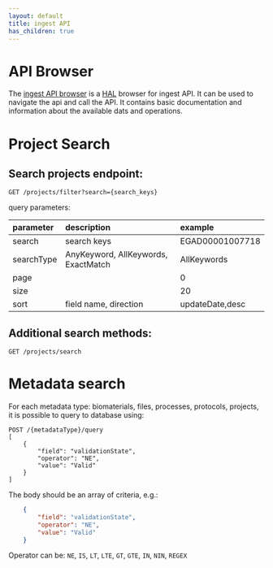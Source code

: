 ```yaml
---
layout: default
title: ingest API
has_children: true
---
```


# API Browser
The [ingest API browser](https://api.ingest.archive.data.humancellatlas.org/") is a [HAL](https://en.wikipedia.org/wiki/Hypertext_Application_Language)
browser for ingest API. It can be used to navigate the api and call the API. It contains 
basic documentation and information about the available dats and operations.

# Project Search

## Search projects endpoint: 

```
GET /projects/filter?search={search_keys}
```

query parameters:

| parameter  | description                         | example         |
|:-----------|:------------------------------------|:----------------|
| search     | search keys                         | EGAD00001007718 |
| searchType | AnyKeyword, AllKeywords, ExactMatch | AllKeywords     |
| page       |                                     | 0               |
| size       |                                     | 20              |
| sort       | field name, direction               | updateDate,desc |


## Additional search methods:

```text/vnd.apiblueprint
GET /projects/search
```

# Metadata search

For each metadata type: biomaterials, files, processes, protocols, projects, it is possible to query to database using:
```
POST /{metadataType}/query
[
    {
        "field": "validationState",
        "operator": "NE",
        "value": "Valid"
    }
]

```
The body should be an array of criteria, e.g.:
```json
    {
        "field": "validationState",
        "operator": "NE",
        "value": "Valid"
    }
```
Operator can be: `NE`, `IS`, `LT`, `LTE`, `GT`, `GTE`, `IN`, `NIN`, `REGEX`
